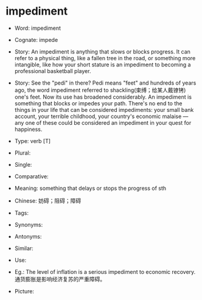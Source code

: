 # impediment

- Word: impediment
- Cognate: impede
- Story: An impediment is anything that slows or blocks progress. It can refer to a physical thing, like a fallen tree in the road, or something more intangible, like how your short stature is an impediment to becoming a professional basketball player.
- Story: See the "pedi" in there? Pedi means "feet" and hundreds of years ago, the word impediment referred to shackling(束缚；给某人戴镣铐) one's feet. Now its use has broadened considerably. An impediment is something that blocks or impedes your path. There's no end to the things in your life that can be considered impediments: your small bank account, your terrible childhood, your country's economic malaise — any one of these could be considered an impediment in your quest for happiness.

- Type: verb [T]
- Plural: 
- Single: 
- Comparative: 
- Meaning: something that delays or stops the progress of sth
- Chinese: 妨碍；阻碍；障碍
- Tags: 
- Synonyms: 
- Antonyms: 
- Similar: 
- Use: 
- Eg.: The level of inflation is a serious impediment to economic recovery. 通货膨胀是影响经济复苏的严重障碍。
- Picture: 

